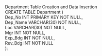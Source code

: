 <br>Department Table Creation and Data Insertion
<br>CREATE TABLE Department (
<br>    Dep_No INT PRIMARY KEY NOT NULL,
<br>    Dep_Name VARCHAR(30) NOT NULL,
<br>    Loc VARCHAR(30) NOT NULL,
<br>    Mgr INT NOT NULL,
<br>    Exp_Bdg INT NOT NULL,
<br>    Rev_Bdg INT NOT NULL
<br>);


